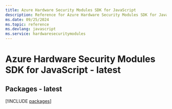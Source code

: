 ```yaml
---
title: Azure Hardware Security Modules SDK for JavaScript
description: Reference for Azure Hardware Security Modules SDK for JavaScript
ms.date: 09/25/2024
ms.topic: reference
ms.devlang: javascript
ms.service: hardwaresecuritymodules
---
```

# Azure Hardware Security Modules SDK for JavaScript - latest
## Packages - latest
[!INCLUDE [packages](hardware-security-modules-index.md)]